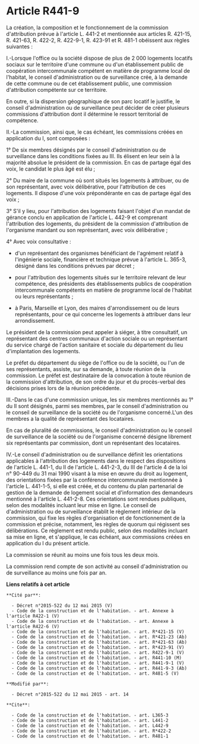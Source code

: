 # Article R441-9

La création, la composition et le fonctionnement de la commission d'attribution prévue à l'article L. 441-2 et mentionnée aux
articles R. 421-15, R. 421-63, R. 422-2, R. 422-9-1, R. 423-91 et R. 481-1 obéissent aux règles suivantes : 

I.-Lorsque l'office ou la société dispose de plus de 2 000 logements locatifs sociaux sur le territoire d'une commune ou d'un
établissement public de coopération intercommunale compétent en matière de programme local de l'habitat, le conseil
d'administration ou de surveillance crée, à la demande de cette commune ou de cet établissement public, une commission
d'attribution compétente sur ce territoire. 

En outre, si la dispersion géographique de son parc locatif le justifie, le conseil d'administration ou de surveillance peut
décider de créer plusieurs commissions d'attribution dont il détermine le ressort territorial de compétence. 

II.-La commission, ainsi que, le cas échéant, les commissions créées en application du I, sont composées : 

1° De six membres désignés par le conseil d'administration ou de surveillance dans les conditions fixées au III. Ils élisent
en leur sein à la majorité absolue le président de la commission. En cas de partage égal des voix, le candidat le plus âgé
est élu ; 

2° Du maire de la commune où sont situés les logements à attribuer, ou de son représentant, avec voix délibérative, pour
l'attribution de ces logements. Il dispose d'une voix prépondérante en cas de partage égal des voix ; 

3° S'il y lieu, pour l'attribution des logements faisant l'objet d'un mandat de gérance conclu en application de l'article L.
442-9 et comprenant l'attribution des logements, du président de la commission d'attribution de l'organisme mandant ou son
représentant, avec voix délibérative ; 

4° Avec voix consultative :

- d'un représentant des organismes bénéficiant de l'agrément relatif à l'ingénierie sociale, financière et technique prévue à
l'article L. 365-3, désigné dans les conditions prévues par décret ;

- pour l'attribution des logements situés sur le territoire relevant de leur compétence, des présidents des établissements
publics de coopération intercommunale compétents en matière de programme local de l'habitat ou leurs représentants ;

- à Paris, Marseille et Lyon, des maires d'arrondissement ou de leurs représentants, pour ce qui concerne les logements à
attribuer dans leur arrondissement. 

Le président de la commission peut appeler à siéger, à titre consultatif, un représentant des centres communaux d'action
sociale ou un représentant du service chargé de l'action sanitaire et sociale du département du lieu d'implantation des
logements. 

Le préfet du département du siège de l'office ou de la société, ou l'un de ses représentants, assiste, sur sa demande, à
toute réunion de la commission. Le préfet est destinataire de la convocation à toute réunion de la commission d'attribution,
de son ordre du jour et du procès-verbal des décisions prises lors de la réunion précédente. 

III.-Dans le cas d'une commission unique, les six membres mentionnés au 1° du II sont désignés, parmi ses membres, par le
conseil d'administration ou le conseil de surveillance de la société ou de l'organisme concerné.L'un des membres a la qualité
de représentant des locataires. 

En cas de pluralité de commissions, le conseil d'administration ou le conseil de surveillance de la société ou de l'organisme
concerné désigne librement six représentants par commission, dont un représentant des locataires. 

IV.-Le conseil d'administration ou de surveillance définit les orientations applicables à l'attribution des logements dans le
respect des dispositions de l'article L. 441-1, du II de l'article L. 441-2-3, du III de l'article 4 de la loi n° 90-449 du
31 mai 1990 visant à la mise en œuvre du droit au logement, des orientations fixées par la conférence intercommunale
mentionnée à l'article L. 441-1-5, si elle est créée, et du contenu du plan partenarial de gestion de la demande de logement
social et d'information des demandeurs mentionné à l'article L. 441-2-8. Ces orientations sont rendues publiques, selon des
modalités incluant leur mise en ligne. Le conseil de d'administration ou de surveillance établit le règlement intérieur de la
commission, qui fixe les règles d'organisation et de fonctionnement de la commission et précise, notamment, les règles de
quorum qui régissent ses délibérations. Ce règlement est rendu public, selon des modalités incluant sa mise en ligne, et
s'applique, le cas échéant, aux commissions créées en application du I du présent article. 

La commission se réunit au moins une fois tous les deux mois. 

La commission rend compte de son activité au conseil d'administration ou de surveillance au moins une fois par an.

**Liens relatifs à cet article**

	**Cité par**:

	  - Décret n°2015-522 du 12 mai 2015 (V)
	  - Code de la construction et de l'habitation. - art. Annexe à l'article R422-1 (V)
	  - Code de la construction et de l'habitation. - art. Annexe à l'article R422-6 (V)
	  - Code de la construction et de l'habitation. - art. R*421-15 (V)
	  - Code de la construction et de l'habitation. - art. R*421-23 (Ab)
	  - Code de la construction et de l'habitation. - art. R*421-63 (Ab)
	  - Code de la construction et de l'habitation. - art. R*423-91 (V)
	  - Code de la construction et de l'habitation. - art. R422-9-1 (V)
	  - Code de la construction et de l'habitation. - art. R441-10 (M)
	  - Code de la construction et de l'habitation. - art. R441-9-1 (V)
	  - Code de la construction et de l'habitation. - art. R441-9-3 (Ab)
	  - Code de la construction et de l'habitation. - art. R481-5 (V)

	**Modifié par**:

	  - Décret n°2015-522 du 12 mai 2015 - art. 14

	**Cite**:

	  - Code de la construction et de l'habitation. - art. L365-3
	  - Code de la construction et de l'habitation. - art. L441-2
	  - Code de la construction et de l'habitation. - art. L442-9
	  - Code de la construction et de l'habitation. - art. R*422-2
	  - Code de la construction et de l'habitation. - art. R481-1

